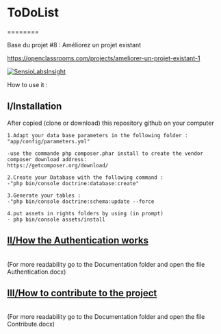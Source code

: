 <h1>ToDoList</h1>
========

Base du projet #8 : Améliorez un projet existant

https://openclassrooms.com/projects/ameliorer-un-projet-existant-1

[![SensioLabsInsight](https://insight.sensiolabs.com/projects/c1ce60cb-19c6-403e-bd82-145ed9b65a80/small.png)](https://insight.sensiolabs.com/projects/c1ce60cb-19c6-403e-bd82-145ed9b65a80)


How to use it :

<h2>I/Installation</h2>

After copied (clone or download) this repository github on your computer

    1.Adapt your data base parameters in the following folder : "app/config/parameters.yml"

    -use the commande php composer.phar install to create the vendor
    composer download address:
    https://getcomposer.org/download/

    2.Create your Database with the following command :
    -"php bin/console doctrine:database:create"

    3.Generate your tables :
    -"php bin/console doctrine:schema:update --force

    4.put assets in rights folders by using (in prompt)
    - php bin/console assets/install

<h2><a href="/Documentation/Authentication.md">II/How the Authentication works</a></h2>
<br/>
(For more readability go to the Documentation folder and open the file Authentication.docx)

<h2><a href="/Documentation/Contribute.md">III/How to contribute to the project</a></h2>
<br/>
(For more readability go to the Documentation folder and open the file Contribute.docx)
